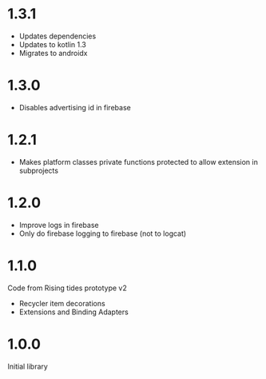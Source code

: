 # 1.3.1
- Updates dependencies
- Updates to kotlin 1.3
- Migrates to androidx

# 1.3.0
- Disables advertising id in firebase

# 1.2.1
- Makes platform classes private functions protected to allow extension in subprojects

# 1.2.0
- Improve logs in firebase
- Only do firebase logging to firebase (not to logcat)

# 1.1.0
Code from Rising tides prototype v2

- Recycler item decorations
- Extensions and Binding Adapters

# 1.0.0
Initial library



